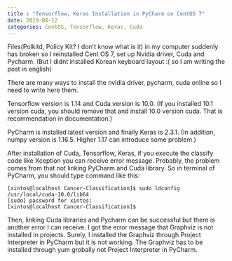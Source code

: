 ```yaml
---
title : "Tensorflow, Keras Installation in PyCharm on CentOS 7"
date: 2019-08-12
categories: CentOS, Tensorflow, Keras, Cuda
---
```


Files(Polkitd, Policy Kit? I don't know what is it) in my computer suddenly has broken so I reinstalled Cent OS 7, set up Nvidia driver, Cuda and Pycharm. (But I didnt installed Korean keyboard layout :( so I am writing the post in english) 

There are many ways to install the nvidia driver, pycharm, cuda online so I need to write here them.

Tensorflow version is 1.14 and Cuda version is 10.0. (If you installed 10.1 version cuda, you should remove that and install 10.0 version cuda. That is recommendation in documentation.)

PyCharm is installed latest version and finally Keras is 2.3.1.
(In addition, numpy version is 1.16.5. Higher 1.17 can introduce some problem.)

After installation of Cuda, Tensorflow, Keras, if you execute the classify code like Xception you can receive error message. Probably, the problem comes from that not linking PyCharm and Cuda library. So in terminal of PyCharm, you should type command like this:
```
[xintos@localhost Cancer-Classification]$ sudo ldconfig /usr/local/cuda-10.0/lib64
[sudo] password for xintos: 
[xintos@localhost Cancer-Classification]$ 
```

Then, linking Cuda libraries and Pycharm can be successful but there is another error I can receive.
I got the error message that Graphviz is not installed in projects. Surely, I installed the Graphviz through Project Interpreter in PyCharm but it is not working.
The Graphviz has to be installed through yum grobally not Project Interpreter in PyCharm.


